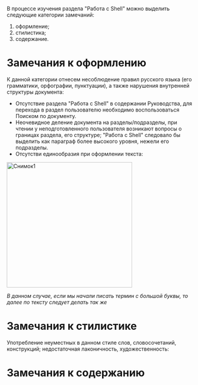 В процессе изучения раздела "Работа с Shell" можно выделить следующие категории замечаний:

1. оформление;
2. стилистика;
3. содержание.

# Замечания к оформлению
К данной категории отнесем несоблюдение правил русского языка (его грамматики, орфографии, пунктуации), а также нарушения внутренней структуры документа:

- Отсутствие раздела "Работа с Shell" в содержании Руководства, для перехода в раздел пользователю необходимо воспользоваться Поиском по документу.
- Неочевидное деление документа на разделы/подразделы, при чтении у неподготовленного пользователя возникают вопросы о границах раздела, его структуре; "Работа с Shell" следовало бы выделить как параграф более высокого уровня, нежели его подразделы.
- Отсутстви единообразия при оформлении текста:

<img width="338" alt="Снимок1" src="https://github.com/OlgaYu1/Test-task-SberTech-Olga-Yuvchenko/assets/154415031/c085cbbf-4716-4930-b60b-ea5dcae0eb3e">

*В данном случае, если мы начали писать термин с большой буквы, то далее по тексту следует делать так же*


# Замечания к стилистике
Употребление неуместных в данном стиле слов, словосочетаний, конструкций; недостаточная лаконичность, художественность:


# Замечания к содержанию
